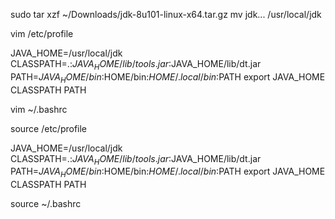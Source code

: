 sudo tar xzf ~/Downloads/jdk-8u101-linux-x64.tar.gz
mv jdk... /usr/local/jdk


vim /etc/profile

JAVA_HOME=/usr/local/jdk
CLASSPATH=.:$JAVA_HOME/lib/tools.jar:$JAVA_HOME/lib/dt.jar 
PATH=$JAVA_HOME/bin:$HOME/bin:$HOME/.local/bin:$PATH
export JAVA_HOME CLASSPATH PATH

vim ~/.bashrc

source /etc/profile

JAVA_HOME=/usr/local/jdk
CLASSPATH=.:$JAVA_HOME/lib/tools.jar:$JAVA_HOME/lib/dt.jar 
PATH=$JAVA_HOME/bin:$HOME/bin:$HOME/.local/bin:$PATH
export JAVA_HOME CLASSPATH PATH

source ~/.bashrc
